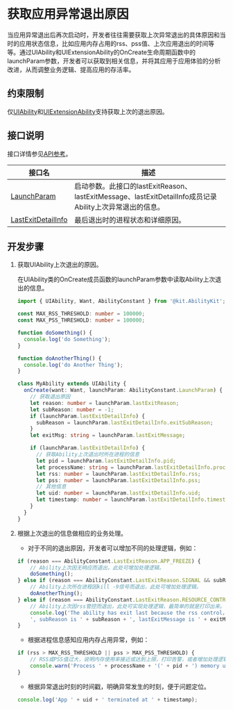 # 获取应用异常退出原因

当应用异常退出后再次启动时，开发者往往需要获取上次异常退出的具体原因和当时的应用状态信息，比如应用内存占用的rss、pss值、上次应用退出的时间等等。通过UIAbility和UIExtensionAbility的OnCreate生命周期函数中的launchParam参数，开发者可以获取到相关信息，并将其应用于应用体验的分析改进，从而调整业务逻辑、提高应用的存活率。

## 约束限制

仅[UIAbility](../reference/apis-ability-kit/js-apis-app-ability-uiAbility.md)和[UIExtensionAbility](../reference/apis-ability-kit/js-apis-app-ability-uiExtensionAbility.md)支持获取上次的退出原因。

## 接口说明

接口详情参见[API参考](../reference/apis-ability-kit/js-apis-app-ability-abilityConstant.md#launchparam)。

| **接口名**  | **描述** |
| -------- | -------- |
| [LaunchParam](../reference/apis-ability-kit/js-apis-app-ability-abilityConstant.md#launchparam)       | 启动参数。此接口的lastExitReason、lastExitMessage、lastExitDetailInfo成员记录Ability上次异常退出的信息。  |
| [LastExitDetailInfo](../reference/apis-ability-kit/js-apis-app-ability-abilityConstant.md#lastexitdetailinfo16)       | 最后退出时的进程状态和详细原因。 |

## 开发步骤

1. 获取UIAbility上次退出的原因。

    在UIAbility类的OnCreate成员函数的launchParam参数中读取Ability上次退出的信息。

    ```ts
    import { UIAbility, Want, AbilityConstant } from '@kit.AbilityKit';

    const MAX_RSS_THRESHOLD: number = 100000;
    const MAX_PSS_THRESHOLD: number = 100000;

    function doSomething() {
      console.log('do Something');
    }

    function doAnotherThing() {
      console.log('do Another Thing');
    }

    class MyAbility extends UIAbility {
      onCreate(want: Want, launchParam: AbilityConstant.LaunchParam) {
        // 获取退出原因
        let reason: number = launchParam.lastExitReason;
        let subReason: number = -1;
        if (launchParam.lastExitDetailInfo) {
          subReason = launchParam.lastExitDetailInfo.exitSubReason;
        }
        let exitMsg: string = launchParam.lastExitMessage;

        if (launchParam.lastExitDetailInfo) {
          // 获取Ability上次退出时所在进程的信息
          let pid = launchParam.lastExitDetailInfo.pid;
          let processName: string = launchParam.lastExitDetailInfo.processName;
          let rss: number = launchParam.lastExitDetailInfo.rss;
          let pss: number = launchParam.lastExitDetailInfo.pss;
          // 其他信息
          let uid: number = launchParam.lastExitDetailInfo.uid;
          let timestamp: number = launchParam.lastExitDetailInfo.timestamp;
        }
      }
    }
    ```

2. 根据上次退出的信息做相应的业务处理。

    - 对于不同的退出原因，开发者可以增加不同的处理逻辑，例如：
    
    ```ts
    if (reason === AbilityConstant.LastExitReason.APP_FREEZE) {
        // Ability上次因无响应而退出，此处可增加处理逻辑。
        doSomething();
    } else if (reason === AbilityConstant.LastExitReason.SIGNAL && subReason === 9) {
        // Ability上次所在进程因kill -9信号而退出，此处可增加处理逻辑。
        doAnotherThing();
    } else if (reason === AbilityConstant.LastExitReason.RESOURCE_CONTROL) {
        // Ability上次因rss管控而退出，此处可实现处理逻辑，最简单的就是打印出来。
        console.log('The ability has exit last because the rss control，the lastExitReason is '+  reason + 
        ', subReason is ' + subReason + ', lastExitMessage is ' + exitMsg);
    }
    ```

    - 根据进程信息感知应用内存占用异常，例如：

    ```ts
    if (rss > MAX_RSS_THRESHOLD || pss > MAX_PSS_THRESHOLD) {
        // RSS或PSS值过大，说明内存使用率接近或达到上限，打印告警，或者增加处理逻辑。
        console.warn('Process ' + processName + '(' + pid + ') memory usage approaches or reaches the upper limit.');
    }
    ```

    - 根据异常退出时刻的时间戳，明确异常发生的时刻，便于问题定位。

    ```ts
    console.log('App ' + uid + ' terminated at ' + timestamp);
    ```
